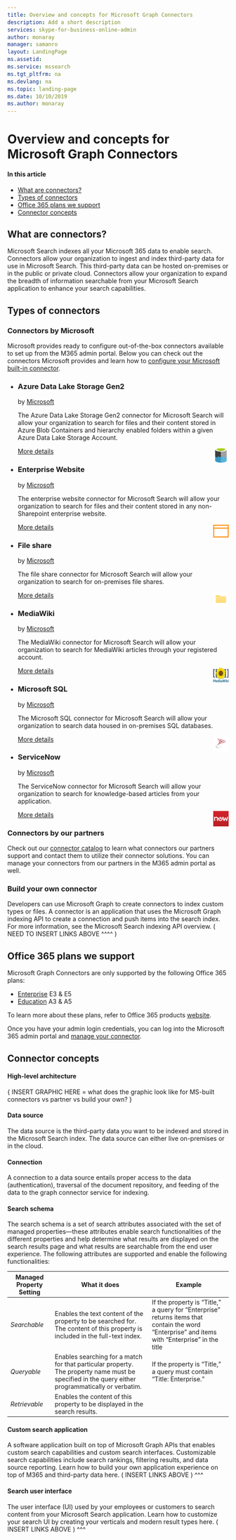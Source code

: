 ```yaml
---
title: Overview and concepts for Microsoft Graph Connectors
description: Add a short description
services: skype-for-business-online-admin
author: monaray
manager: samanro
layout: LandingPage
ms.assetid: 
ms.service: mssearch
ms.tgt_pltfrm: na
ms.devlang: na
ms.topic: landing-page
ms.date: 10/10/2019
ms.author: monaray
---
```


# Overview and concepts for Microsoft Graph Connectors

#### In this article
* <a href="#connectors">What are connectors?</a>
* <a href="#types">Types of connectors</a>
* <a href="#office365">Office 365 plans we support</a>
* <a href="concepts">Connector concepts</a>

<h2 id="connectors">What are connectors?</h2>

Microsoft Search indexes all your Microsoft 365 data to enable search. Connectors allow your organization to ingest and index third-party data for use in Microsoft Search. This third-party data can be hosted on-premises or in the public or private cloud. Connectors allow your organization to expand the breadth of information searchable from your Microsoft Search application to enhance your search capabilities. 


<h2 id="types">Types of connectors</h2>

### Connectors by Microsoft
Microsoft provides ready to configure out-of-the-box connectors available to set up from the M365 admin portal. Below you can check out the connectors Microsoft provides and learn how to [configure your Microsoft built-in connector](configure-connector.md).

<ul class="panelContent cardsZ">
    <li>
        <div class="cardSize">
            <div class="cardPadding">
                <div class="card">
                    <div class="cardText">
                        <h3>Azure Data Lake Storage Gen2</h3>
                        <p>by <a href="https://www.microsoft.com">Microsoft</a></p>
                        <p>The Azure Data Lake Storage Gen2 connector for Microsoft Search will allow your organization to search for files and their content stored in Azure Blob Containers and hierarchy enabled folders within a given Azure Data Lake Storage Account.</p>
                        <p><a href=azure-data-lake-connector.md>More details</a> <img src="Azure_Data_Lake_Small.png" alt="ADLS logo" width="35" height="35" align="right"></p>
                    </div>
                </div>
            </div>
        </div>
    </li>
    <li>
        <div class="cardSize">
            <div class="cardPadding">
                <div class="card">
                    <div class="cardText">
                        <h3>Enterprise Website</h3>
                        <p>by <a href="https://www.microsoft.com">Microsoft</a></p>
                        <p>The enterprise website connector for Microsoft Search will allow your organization to search for files and their content stored in any non-Sharepoint enterprise website.</p> <a href=enterprise-web-connector.md>More details</a> <img src="IntranetSites_Small.png" alt="Enterprise Website" width="35" height="35" align="right"></p>
                    </div>
                </div>
            </div>
        </div>
    </li>
    <li>
        <div class="cardSize">
            <div class="cardPadding">
                <div class="card">
                    <div class="cardText">
                        <h3>File share</h3>
                        <p>by <a href="https://www.microsoft.com">Microsoft</a></p>
                        <p>The file share connector for Microsoft Search will allow your organization to search for on-premises file shares.</p>
                        <p><a href=file-share-connector.md>More details</a> <img src="FileConnectorLogo_Small.png" alt="ADLS logo" width="35" height="35" align="right"></p>
                    </div>
                </div>
            </div>
        </div>
    </li>
</ul>
<ul class="panelContent cardsZ">
    <li>
        <div class="cardSize">
            <div class="cardPadding">
                <div class="card">
                    <div class="cardText">
                        <h3>MediaWiki</h3>
                        <p>by <a href="https://www.microsoft.com">Microsoft</a></p>
                        <p>The MediaWiki connector for Microsoft Search will allow your organization to search for MediaWiki articles through your registered account.</p>
                        <p><a href=mediawiki-connector.md>More details</a> <img src="MediaWiki_Small.png" alt="Enterprise Website" width="35" height="35" align="right"></p>
                    </div>
                </div>
            </div>
        </div>
    </li>
    <li>
        <div class="cardSize">
            <div class="cardPadding">
                <div class="card">
                    <div class="cardText">
                        <h3>Microsoft SQL</h3>
                        <p>by <a href="https://www.microsoft.com">Microsoft</a></p>
                        <p>The Microsoft SQL connector for Microsoft Search will allow your organization to search data housed in on-premises SQL databases.</p>
                        <p><a href=MSSQL-connector.md>More details</a> <img src="SqlConnectorLogo_Small.png" alt="Enterprise Website" width="35" height="35" align="right"></p>
                    </div>
                </div>
            </div>
        </div>
    </li>
    <li>
        <div class="cardSize">
            <div class="cardPadding">
                <div class="card">
                    <div class="cardText">
                        <h3>ServiceNow</h3>
                        <p>by <a href="https://www.microsoft.com">Microsoft</a></p>
                        <p>The ServiceNow connector for Microsoft Search will allow your organization to search for knowledge-based articles from your application.</p>
                        <p><a href=servicenow-connector.md>More details</a> <img src="ServiceNow_Small.png" alt="Enterprise Website" width="35" height="35" align="right"></p>
                    </div>
                </div>
            </div>
        </div>
    </li>
</ul>
 

### Connectors by our partners
Check out our [connector catalog](connectors-catalog.md) to learn what connectors our partners support and contact them to utilize their connector solutions. You can manage your connectors from our partners in the M365 admin portal as well. 

### Build your own connector
Developers can use Microsoft Graph to create connectors to index custom types or files. A connector is an application that uses the Microsoft Graph indexing API to create a connection and push items into the search index. For more information, see the Microsoft Search indexing API overview.
( NEED TO INSERT LINKS ABOVE ^^^^ )


<h2 id="office365">Office 365 plans we support</h2>

Microsoft Graph Connectors are only supported by the following Office 365 plans:
* [Enterprise](https://www.microsoft.com/en-us/microsoft-365/compare-all-microsoft-365-plans) E3 & E5
* [Education](https://www.microsoft.com/en-us/microsoft-365/academic/compare-office-365-education-plans?activetab=tab:primaryr1) A3 & A5

To learn more about these plans, refer to Office 365 products [website](https://products.office.com/en-us/compare-all-microsoft-office-products-b?&t41437&activetab=tab:primaryr1). 

Once you have your admin login credentials, you can log into the Microsoft 365 admin portal and [manage your connector](manage-connector.md).


<h2 id="concepts">Connector concepts</h2>

#### High-level architecture
{ INSERT GRAPHIC HERE = what does the graphic look like for MS-built connectors vs partner vs build your own? } 

#### Data source
The data source is the third-party data you want to be indexed and stored in the Microsoft Search index. The data source can either live on-premises or in the cloud.

#### Connection 
A connection to a data source entails proper access to the data (authentication), traversal of the document repository, and feeding of the data to the graph connector service for indexing. 

#### Search schema 
The search schema is a set of search attributes associated with the set of managed properties—these attributes enable search functionalities of the different properties and help determine what results are displayed on the search results page and what results are searchable from the end user experience. The following attributes are supported and enable the following functionalities:

**Managed Property Setting** | **What it does** | **Example**
--- | --- | ---
*Searchable* | Enables the text content of the property to be searched for. The content of this property is included in the full-text index. | If the property is “Title,” a query for “Enterprise” returns items that contain the word “Enterprise” and items with “Enterprise” in the title
*Queryable* | Enables searching for a match for that particular property. The property name must be specified in the query either programmatically or verbatim. | If the property is “Title,” a query must contain “Title: Enterprise.”
*Retrievable* | Enables the content of this property to be displayed in the search results. | 

#### Custom search application 
A software application built on top of Microsoft Graph APIs that enables custom search capabilities and custom search interfaces. Customizable search capabilities include search rankings, filtering results, and data source reporting. Learn how to build your own application experience on top of M365 and third-party data here. 
( INSERT LINKS ABOVE ) ^^^

#### Search user interface
The user interface (UI) used by your employees or customers to search content from your Microsoft Search application. Learn how to customize your search UI by creating your verticals and modern result types here.
( INSERT LINKS ABOVE ) ^^^

